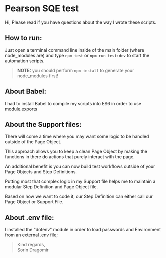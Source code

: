 # Pearson SQE test

Hi,
Please read if you have questions about the way I wrote these scripts.

## How to run:
Just open a terminal command line inside of the main folder (where node_modules are) and type `npm test` or `npm run test:dev` to start the automation scripts.
> **NOTE:** you should perform `npm install` to generate your node_modules first!


## About Babel:

I had to install Babel to compile my scripts into ES6 in order to use module.exports


## About the Support files:

There will come a time where you may want some logic to be handled outside of the Page Object. 

This approach allows you to keep a clean Page Object by making the functions in there do actions that purely interact with the page.

An additional benefit is you can now build test workflows outside of your Page Objects and Step Definitions.

Putting most that complex logic in my Support file helps me to maintain a modular Step Definition and Page Object file.

Based on how we want to code it, our Step Definition can either call our Page Object or Support File.


## About .env file:

I installed the "dotenv" module in order to load passwords and Environment from an external .env file;


> Kind regards,  
> Sorin Dragomir
